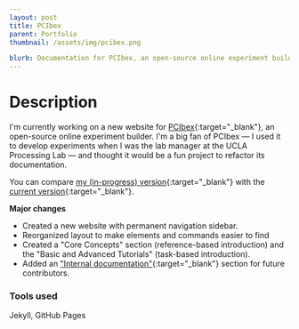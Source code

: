 ```yaml
---
layout: post
title: PCIbex
parent: Portfolio
thumbnail: /assets/img/pcibex.png

blurb: Documentation for PCIbex, an open-source online experiment builder.
---
```


# Description
I'm currently working on a new website for [PCIbex](https://www.pcibex.net/){:target="_blank"}, an open-source online experiment builder. I'm a big fan of PCIbex — I used it to develop experiments when I was the lab manager at the UCLA Processing Lab — and thought it would be a fun project to refactor its documentation.

You can compare [my (in-progress) version]({{site.baseurl}}/pcibex){:target="_blank"} with the [current version](https://www.pcibex.net/documentation/){:target="_blank"}.


**Major changes**
+ Created a new website with permanent navigation sidebar.
+ Reorganized layout to make elements and commands easier to find
+ Created a "Core Concepts" section (reference-based introduction) and the "Basic and Advanced Tutorials" (task-based introduction).
+ Added an ["Internal documentation"]({{site.baseurl}}/pcibex/internal/internal-documentation){:target="_blank"} section for future contributors.

### Tools used
Jekyll, GitHub Pages